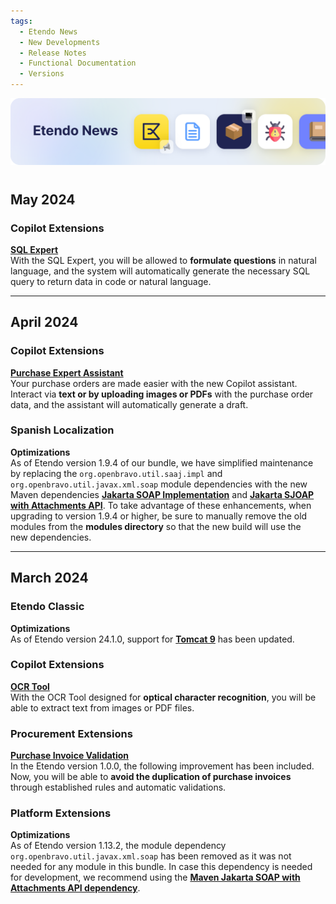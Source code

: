 ```yaml
---
tags:
  - Etendo News
  - New Developments
  - Release Notes
  - Functional Documentation
  - Versions
---
```


![](../../assets/whats-new/etendo-news/etendo-news-0.png)

#

## May 2024

### Copilot Extensions

<div style="display: flex;">
  <div style="flex: 1; padding-right: 10px;">
    <a href="/user-guide/etendo-copilot/bundles/sql-expert/"><strong>SQL Expert</strong></a><br>
    With the SQL Expert, you will be allowed to <strong>formulate questions</strong> in natural language, and the system will automatically generate the necessary SQL query to return data in code or natural language.
  </div>
</div>

---

## April 2024

### Copilot Extensions

<div style="display: flex;">
  <div style="flex: 1; padding-right: 10px;">
    <a href="/user-guide/etendo-copilot/bundles/copilot-purchase-expert/"><strong>Purchase Expert Assistant</strong></a><br>
    Your purchase orders are made easier with the new Copilot assistant. Interact via <strong>text or by uploading images or PDFs</strong> with the purchase order data, and the assistant will automatically generate a draft.
  </div>
</div>

### Spanish Localization

<div style="display: flex;">
  <div style="flex: 1; padding-right: 10px;">
    <strong>Optimizations</strong></a><br>
    As of Etendo version 1.9.4 of our bundle, we have simplified maintenance by replacing the <code>org.openbravo.util.saaj.impl</code> and <code>org.openbravo.util.javax.xml.soap</code> module dependencies with the new Maven dependencies <a href="https://mvnrepository.com/artifact/com.sun.xml.messaging.saaj/saaj-impl/1.5.3" target="\_blank"><strong>Jakarta SOAP Implementation</strong></a> and <a href="https://mvnrepository.com/artifact/jakarta.xml.soap/jakarta.xml.soap-api/1.4.2" target="\_blank"><strong>Jakarta SJOAP with Attachments API</strong></a>.
    To take advantage of these enhancements, when upgrading to version 1.9.4 or higher, be sure to manually remove the old modules from the <strong>modules directory</strong></a> so that the new build will use the new dependencies.
  </div>
</div>

---


## March 2024

### Etendo Classic

<div style="display: flex;">
  <div style="flex: 1; padding-right: 10px;">
    <strong>Optimizations</strong></a><br>
    As of Etendo version 24.1.0, support for <a href="https://tomcat.apache.org/download-90.cgi/" target="\_blank"><strong>Tomcat 9</strong></a> has been updated.
  </div>
</div>

### Copilot Extensions

<div style="display: flex;">
  <div style="flex: 1; padding-right: 10px;">
    <a href="/developer-guide/etendo-copilot/available-tools/ocr-tool/"><strong>OCR Tool</strong></a><br>
    With the OCR Tool designed for <strong>optical character recognition</strong>, you will be able to extract text from images or PDF files.
  </div>
</div>

### Procurement Extensions


<div style="display: flex;">
  <div style="flex: 1; padding-right: 10px;">
    <a href="/user-guide/etendo-classic/optional-features/bundles/procurement-extensions/purchase-invoice-validation/"><strong>Purchase Invoice Validation </strong></a><br>
    In the Etendo version 1.0.0, the following improvement has been included. Now, you will be able to <strong>avoid the duplication of purchase invoices</strong> through established rules and automatic validations.
  </div>
</div>

### Platform Extensions

<div style="display: flex;">
  <div style="flex: 1; padding-right: 10px;">
    <strong>Optimizations</strong></a><br>
    As of Etendo version 1.13.2, the module dependency <code>org.openbravo.util.javax.xml.soap</code> has been removed as it was not needed for any module in this bundle. In case this dependency is needed for development, we recommend using the <a href="https://mvnrepository.com/artifact/jakarta.xml.soap/jakarta.xml.soap-api/1.4.2" target="\_blank"><strong>Maven Jakarta SOAP with Attachments API dependency</strong></a>.
  </div>
</div>


 

 
